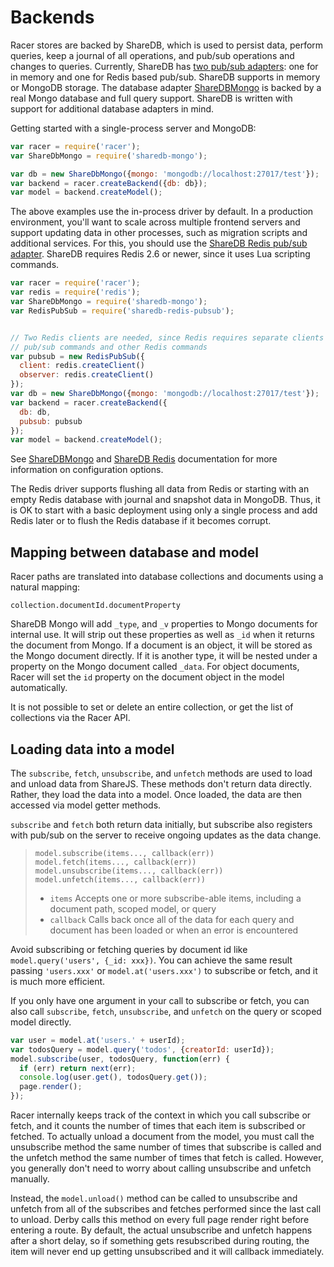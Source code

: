 # Backends

Racer stores are backed by ShareDB, which is used to persist data, perform queries, keep a journal of all operations, and pub/sub operations and changes to queries. Currently, ShareDB has [two pub/sub adapters](https://github.com/share/sharedb#database-adapters): one for in memory and one for Redis based pub/sub. ShareDB supports in memory or MongoDB storage. The database adapter [ShareDBMongo](https://github.com/share/sharedb-mongo)
is backed by a real Mongo database and full query support. ShareDB is written with support for additional database adapters in mind.

Getting started with a single-process server and MongoDB:

```js
var racer = require('racer');
var ShareDbMongo = require('sharedb-mongo');

var db = new ShareDbMongo({mongo: 'mongodb://localhost:27017/test'});
var backend = racer.createBackend({db: db});
var model = backend.createModel();
```

The above examples use the in-process driver by default. In a production environment, you'll want to scale across multiple frontend servers and support updating data in other processes, such as migration scripts and additional services. For this, you should use the [ShareDB Redis pub/sub adapter](https://github.com/share/sharedb-redis-pubsub). ShareDB requires Redis 2.6 or newer, since it uses Lua scripting commands.

```js
var racer = require('racer');
var redis = require('redis');
var ShareDbMongo = require('sharedb-mongo');
var RedisPubSub = require('sharedb-redis-pubsub');


// Two Redis clients are needed, since Redis requires separate clients for
// pub/sub commands and other Redis commands
var pubsub = new RedisPubSub({
  client: redis.createClient()
  observer: redis.createClient()
});
var db = new ShareDbMongo({mongo: 'mongodb://localhost:27017/test'});
var backend = racer.createBackend({
  db: db,
  pubsub: pubsub
});
var model = backend.createModel();
```

See [ShareDBMongo](https://github.com/share/sharedb-mongo) and [ShareDB Redis](https://github.com/share/sharedb-redis-pubsub) documentation for more information on configuration options.

The Redis driver supports flushing all data from Redis or starting with an empty Redis database with journal and snapshot data in MongoDB. Thus, it is OK to start with a basic deployment using only a single process and add Redis later or to flush the Redis database if it becomes corrupt.

## Mapping between database and model

Racer paths are translated into database collections and documents using a natural mapping:

```
collection.documentId.documentProperty
```

ShareDB Mongo will add `_type`, and `_v` properties to Mongo documents for internal use. It will strip out these properties as well as `_id` when it returns the document from Mongo. If a document is an object, it will be stored as the Mongo document directly. If it is another type, it will be nested under a property on the Mongo document called `_data`. For object documents, Racer will set the `id` property on the document object in the model automatically.

It is not possible to set or delete an entire collection, or get the list of collections via the Racer API.

## Loading data into a model

The `subscribe`, `fetch`, `unsubscribe`, and `unfetch` methods are used to load and unload data from ShareJS. These methods don't return data directly. Rather, they load the data into a model. Once loaded, the data are then accessed via model getter methods.

`subscribe` and `fetch` both return data initially, but subscribe also registers with pub/sub on the server to receive ongoing updates as the data change.

> `model.subscribe(items..., callback(err))`  
> `model.fetch(items..., callback(err))`   
> `model.unsubscribe(items..., callback(err))`  
> `model.unfetch(items..., callback(err))`  
> * `items` Accepts one or more subscribe-able items, including a document path, scoped model, or query
> * `callback` Calls back once all of the data for each query and document has been loaded or when an error is encountered

Avoid subscribing or fetching queries by document id like `model.query('users', {_id: xxx})`. You can achieve the same result passing `'users.xxx'` or `model.at('users.xxx')` to subscribe or fetch, and it is much more efficient.

If you only have one argument in your call to subscribe or fetch, you can also call `subscribe`, `fetch`, `unsubscribe`, and `unfetch` on the query or scoped model directly.

```js
var user = model.at('users.' + userId);
var todosQuery = model.query('todos', {creatorId: userId});
model.subscribe(user, todosQuery, function(err) {
  if (err) return next(err);
  console.log(user.get(), todosQuery.get());
  page.render();
});
```

Racer internally keeps track of the context in which you call subscribe or fetch, and it counts the number of times that each item is subscribed or fetched. To actually unload a document from the model, you must call the unsubscribe method the same number of times that subscribe is called and the unfetch method the same number of times that fetch is called. However, you generally don't need to worry about calling unsubscribe and unfetch manually.

Instead, the `model.unload()` method can be called to unsubscribe and unfetch from all of the subscribes and fetches performed since the last call to unload. Derby calls this method on every full page render right before entering a route. By default, the actual unsubscribe and unfetch happens after a short delay, so if something gets resubscribed during routing, the item will never end up getting unsubscribed and it will callback immediately.

